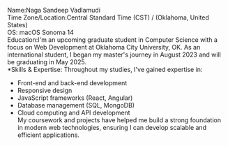 Name:Naga Sandeep Vadlamudi  
Time Zone/Location:Central Standard Time (CST) / (Oklahoma, United States)  
OS: macOS Sonoma 14  
Education:I'm an upcoming graduate student in Computer Science with a focus on Web Development at Oklahoma City University, OK. As an international student, I began my master's journey in August 2023 and will be graduating in May 2025.  
*Skills & Expertise: Throughout my studies, I've gained expertise in:  
  - Front-end and back-end development  
  - Responsive design  
  - JavaScript frameworks (React, Angular)  
  - Database management (SQL, MongoDB)  
  - Cloud computing and API development  
My coursework and projects have helped me build a strong foundation in modern web technologies, ensuring I can develop scalable and efficient applications.
